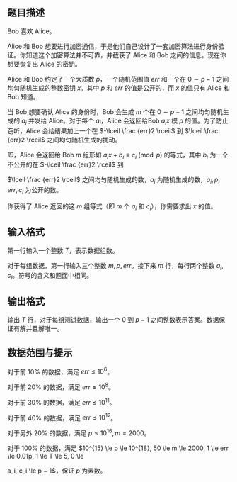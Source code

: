 ## 题目描述

Bob 喜欢 Alice。

Alice 和 Bob 想要进行加密通信，于是他们自己设计了一套加密算法进行身份验证。你知道这个加密算法并不可靠，并截获了 Alice 和 Bob 之间的信息。现在你想要恢复出 Alice 的密钥。

Alice 和 Bob 约定了一个大质数 $p$，一个随机范围值 $err$ 和一个在 $0 \sim p−1$ 之间均匀随机生成的整数密钥 $x$。其中 $p$ 和 $err$ 的值是公开的，而 $x$ 的值只有 Alice 和 Bob 知道。

当 Bob 想要确认 Alice 的身份时，Bob 会生成 $m$ 个在 $0\sim p-1$ 之间均匀随机生成的 $a_i$ 并发给 Alice。对于每个 $a_i$，Alice 会返回给Bob $a_i x$ 模 $p$ 的值。为了防止窃听，Alice 会给结果加上一个在 $-\lceil \frac {err}2 \rceil$ 到 $\lceil \frac {err}2 \rceil$ 之间均匀随机生成的扰动。

即，Alice 会返回给 Bob $m$ 组形如 $a_i x + b_i \equiv c_i \pmod p$ 的等式，其中 $b_i$ 为一个不公开的在 $-\lceil \frac {err}2 \rceil$ 到 
$\lceil \frac {err}2 \rceil$ 之间均匀随机生成的数，$a_i$ 为随机生成的数，$a_i,p,err,c_i$ 为公开的数。

你获得了 Alice 返回的这 $m$ 组等式（即 $m$ 个 $a_i$ 和 $c_i$），你需要求出 $x$ 的值。


## 输入格式

第一行输入一个整数 $T$，表示数据组数。

对于每组数据，第一行输入三个整数 $m, p, err$。接下来 $m$ 行，每行两个整数 $a_i, c_i$。符号的含义和题面中相同。

## 输出格式

输出 $T$ 行，对于每组测试数据，输出一个 $0$ 到 $p − 1$ 之间整数表示答案。数据保证有解并且解唯一。

## 数据范围与提示

对于前 $10\%$ 的数据，满足 $err\le 10^6$。

对于前 $20\%$ 的数据，满足 $err\le 10^8$。

对于前 $30\%$ 的数据，满足 $err \le 10^{11}$。

对于前 $40\%$ 的数据，满足 $err \le 10^{12}$。

对于另外 $20\%$ 的数据，满足 $p \le 10^{16}, m = 2000$。

对于 $100\%$ 的数据，满足 $10^{15} \le p \le 10^{18}, 50 \le m \le 2000, 1 \le err \le 0.01p, 1 \le T \le 5, 0 \le
a_i, c_i \le p − 1$，保证 $p$ 为素数。


